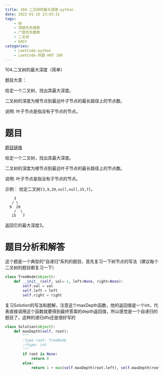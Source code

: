 ```yaml
---
title: 104.二叉树的最大深度-python
date: 2022-01-16 23:43:31
tags:
    - 树
    - 深度优先搜索
    - 广度优先搜索
    - 二叉树
    - EASY
categories:
	- LeetCode-python
	- LeetCode-热题 HOT 100
---
```


104.二叉树的最大深度（简单）

题目大意：

给定一个二叉树，找出其最大深度。

二叉树的深度为根节点到最远叶子节点的最长路径上的节点数。

说明: 叶子节点是指没有子节点的节点。

<!--more-->

# 题目

[题目链接](https://leetcode-cn.com/problems/maximum-depth-of-binary-tree/)

给定一个二叉树，找出其最大深度。

二叉树的深度为根节点到最远叶子节点的最长路径上的节点数。

说明: 叶子节点是指没有子节点的节点。

示例：
给定二叉树```[3,9,20,null,null,15,7]```，
```
    3
   / \
  9  20
    /  \
   15   7
```
返回它的最大深度3。

# 题目分析和解答

这个题是一个典型的”自递归“系列的题目，首先复习一下树节点的写法（建议每个二叉树的题目都复习一下）

```python
class TreeNode(object):
    def __init__(self, val=-1, left=None, right=None):
        self.val = val
        self.left = left
        self.right = right
```

复习Solution的写法和题解，注意这个maxDepth函数，他的返回值是一个int，代表直接调用这个函数就要得到最终答案的depth返回值，所以感觉是一个自递归的题目了，这种的递归dfs还是很好写的
```python
class Solution(object):
    def maxDepth(self, root):
        """
        :type root: TreeNode
        :rtype: int
        """
        if root is None:
            return 0
        else:
            return 1 + max(self.maxDepth(root.left), self.maxDepth(root.right))
```